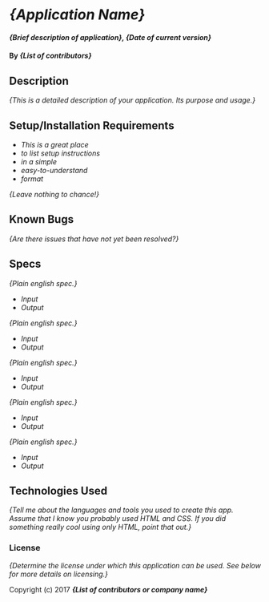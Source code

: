 # _{Application Name}_

#### _{Brief description of application}, {Date of current version}_

#### By _**{List of contributors}**_

## Description

_{This is a detailed description of your application. Its purpose and usage.}_

## Setup/Installation Requirements

* _This is a great place_
* _to list setup instructions_
* _in a simple_
* _easy-to-understand_
* _format_

_{Leave nothing to chance!}_

## Known Bugs

_{Are there issues that have not yet been resolved?}_

## Specs

_{Plain english spec.}_
* _Input_
* _Output_

_{Plain english spec.}_
* _Input_
* _Output_

_{Plain english spec.}_
* _Input_
* _Output_

_{Plain english spec.}_
* _Input_
* _Output_

_{Plain english spec.}_
* _Input_
* _Output_

## Technologies Used

_{Tell me about the languages and tools you used to create this app. Assume that I know you probably used HTML and CSS. If you did something really cool using only HTML, point that out.}_

### License

*{Determine the license under which this application can be used.  See below for more details on licensing.}*

Copyright (c) 2017 **_{List of contributors or company name}_**
